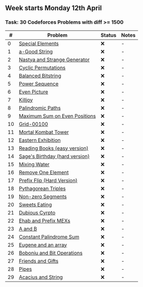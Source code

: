 ## Week starts Monday 12th April
### Task: 30 Codeforces Problems with diff >= 1500
| # | Problem  | Status | Notes |
| --- | --- | --- | --- |
| 0 | [Special Elements](https://codeforces.com/problemset/problem/1352/E) | :x: | - |
| 1 | [a-Good String](https://codeforces.com/problemset/problem/1385/D) | :x: | - |
| 2 | [Nastya and Strange Generator](https://codeforces.com/problemset/problem/1340/A) | :x: | - |
| 3 | [Cyclic Permutations](https://codeforces.com/problemset/problem/1391/C) | :x: | - |
| 4 | [Balanced Bitstring](https://codeforces.com/problemset/problem/1404/A) | :x: | - |
| 5 | [Power Sequence](https://codeforces.com/problemset/problem/1397/B) | :x: | - |
| 6 | [Even Picture](https://codeforces.com/problemset/problem/1368/C) | :x: | - |
| 7 | [Killjoy](https://codeforces.com/problemset/problem/1419/C) | :x: | - |
| 8 | [Palindromic Paths](https://codeforces.com/problemset/problem/1366/C) | :x: | - |
| 9 | [Maximum Sum on Even Positions](https://codeforces.com/problemset/problem/1373/D) | :x: | - |
| 10 | [Grid-00100](https://codeforces.com/problemset/problem/1371/D) | :x: | - |
| 11 | [Mortal Kombat Tower](https://codeforces.com/problemset/problem/1418/C) | :x: | - |
| 12 | [Eastern Exhibition](https://codeforces.com/problemset/problem/1486/B) | :x: | - |
| 13 | [Reading Books (easy version)](https://codeforces.com/problemset/problem/1374/E1) | :x: | - |
| 14 | [Sage's Birthday (hard version)](https://codeforces.com/problemset/problem/1419/D2) | :x: | - |
| 15 | [Mixing Water](https://codeforces.com/problemset/problem/1359/C) | :x: | - |
| 16 | [Remove One Element](https://codeforces.com/problemset/problem/1272/D) | :x: | - |
| 17 | [Prefix Flip (Hard Version)](https://codeforces.com/problemset/problem/1381/A2) | :x: | - |
| 18 | [Pythagorean Triples](https://codeforces.com/problemset/problem/1487/D) | :x: | - |
| 19 | [Non-zero Segments](https://codeforces.com/problemset/problem/1426/D) | :x: | - |
| 20 | [Sweets Eating](https://codeforces.com/problemset/problem/1253/C) | :x: | - |
| 21 | [Dubious Cyrpto](https://codeforces.com/problemset/problem/1379/B) | :x: | - |
| 22 | [Ehab and Prefix MEXs](https://codeforces.com/problemset/problem/1364/C) | :x: | - |
| 23 | [A and B](https://codeforces.com/problemset/problem/1278/B) | :x: | - |
| 24 | [Constant Palindrome Sum](https://codeforces.com/problemset/problem/1343/D) | :x: | - |
| 25 | [Eugene and an array](https://codeforces.com/problemset/problem/1333/C) | :x: | - |
| 26 | [Boboniu and Bit Operations](https://codeforces.com/problemset/problem/1395/C) | :x: | - |
| 27 | [Friends and Gifts](https://codeforces.com/problemset/problem/1283/C) | :x: | - |
| 28 | [Pipes](https://codeforces.com/problemset/problem/1234/C) | :x: | - |
| 29| [Acacius and String](https://codeforces.com/problemset/problem/1379/A) | :x: | - |
